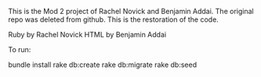 This is the Mod 2 project of Rachel Novick and Benjamin Addai. The original repo was deleted from github. This is the restoration of the code.

Ruby by Rachel Novick
HTML by Benjamin Addai


To run:

bundle install
rake db:create
rake db:migrate
rake db:seed
